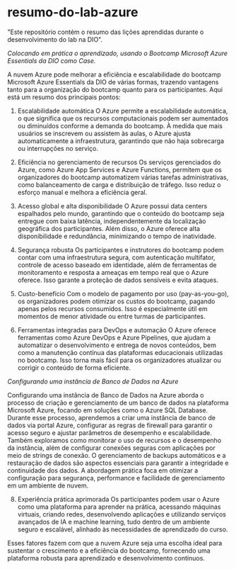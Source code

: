 # resumo-do-lab-azure
 "Este repositório contém o resumo das lições aprendidas durante o desenvolvimento do lab na DIO".

 *Colocando em prática o aprendizado, usando o Bootcamp Microsoft Azure Essentials da DIO como Case.*

 A nuvem Azure pode melhorar a eficiência e escalabilidade do bootcamp Microsoft Azure Essentials da DIO de várias formas, trazendo vantagens tanto para a organização do bootcamp quanto para os participantes. Aqui está um resumo dos principais pontos:

1. Escalabilidade automática
O Azure permite a escalabilidade automática, o que significa que os recursos computacionais podem ser aumentados ou diminuídos conforme a demanda do bootcamp. À medida que mais usuários se inscrevem ou assistem às aulas, o Azure ajusta automaticamente a infraestrutura, garantindo que não haja sobrecarga ou interrupções no serviço.

2. Eficiência no gerenciamento de recursos
Os serviços gerenciados do Azure, como Azure App Services e Azure Functions, permitem que os organizadores do bootcamp automatizem várias tarefas administrativas, como balanceamento de carga e distribuição de tráfego. Isso reduz o esforço manual e melhora a eficiência geral.

3. Acesso global e alta disponibilidade
O Azure possui data centers espalhados pelo mundo, garantindo que o conteúdo do bootcamp seja entregue com baixa latência, independentemente da localização geográfica dos participantes. Além disso, o Azure oferece alta disponibilidade e redundância, minimizando o tempo de inatividade.

4. Segurança robusta
Os participantes e instrutores do bootcamp podem contar com uma infraestrutura segura, com autenticação multifator, controle de acesso baseado em identidade, além de ferramentas de monitoramento e resposta a ameaças em tempo real que o Azure oferece. Isso garante a proteção de dados sensíveis e evita ataques.

5. Custo-benefício
Com o modelo de pagamento por uso (pay-as-you-go), os organizadores podem otimizar os custos do bootcamp, pagando apenas pelos recursos consumidos. Isso é especialmente útil em momentos de menor atividade ou entre turmas de participantes.

6. Ferramentas integradas para DevOps e automação
O Azure oferece ferramentas como Azure DevOps e Azure Pipelines, que ajudam a automatizar o desenvolvimento e entrega de novos conteúdos, bem como a manutenção contínua das plataformas educacionais utilizadas no bootcamp. Isso torna mais fácil para os organizadores atualizar ou corrigir o conteúdo de forma eficiente.

*Configurando uma instância de Banco de Dados na Azure*

Configurando uma instância de Banco de Dados na Azure aborda o processo de criação e gerenciamento de um banco de dados na plataforma Microsoft Azure, focando em soluções como o Azure SQL Database. Durante esse processo, aprendemos a criar uma instância de banco de dados via portal Azure, configurar as regras de firewall para garantir o acesso seguro e ajustar parâmetros de desempenho e escalabilidade. Também exploramos como monitorar o uso de recursos e o desempenho da instância, além de configurar conexões seguras com aplicações por meio de strings de conexão. O gerenciamento de backups automáticos e a restauração de dados são aspectos essenciais para garantir a integridade e continuidade dos dados. A abordagem prática foca em otimizar a configuração para segurança, performance e facilidade de gerenciamento em um ambiente de nuvem.

8. Experiência prática aprimorada
Os participantes podem usar o Azure como uma plataforma para aprender na prática, acessando máquinas virtuais, criando redes, desenvolvendo aplicações e utilizando serviços avançados de IA e machine learning, tudo dentro de um ambiente seguro e escalável, alinhado às necessidades de aprendizado do curso.

Esses fatores fazem com que a nuvem Azure seja uma escolha ideal para sustentar o crescimento e a eficiência do bootcamp, fornecendo uma plataforma robusta para aprendizado e desenvolvimento contínuos.
